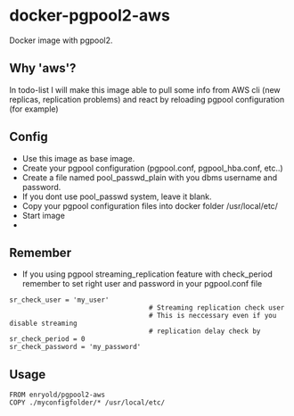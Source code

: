 # docker-pgpool2-aws
Docker image with pgpool2. 

## Why 'aws'?
In todo-list I will make this image able to pull some info from AWS cli (new replicas, replication problems) and react by reloading pgpool configuration (for example)


## Config

- Use this image as base image.
- Create your pgpool configuration (pgpool.conf, pgpool_hba.conf, etc..)
- Create a file named pool_passwd_plain with you dbms username and password.
- If you dont use pool_passwd system, leave it blank.
- Copy your pgpool configuration files into docker folder /usr/local/etc/
- Start image
- 
## Remember

- If you using pgpool streaming_replication feature with check_period remember to set right user and password in your pgpool.conf file

```
sr_check_user = 'my_user'
                                   # Streaming replication check user
                                   # This is neccessary even if you disable streaming
                                   # replication delay check by sr_check_period = 0
sr_check_password = 'my_password'
```


## Usage

```
FROM enryold/pgpool2-aws
COPY ./myconfigfolder/* /usr/local/etc/
```

